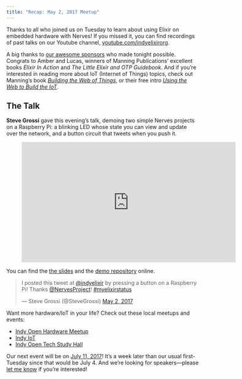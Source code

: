 ```yaml
---
title: "Recap: May 2, 2017 Meetup"
---
```


Thanks to all who joined us on Tuesday to learn about using Elixir on embedded hardware with Nerves! If you missed it, you can find recordings of past talks on our Youtube channel, [youtube.com/indyelixirorg](https://www.youtube.com/indyelixirorg).

A big thanks to [our awesome sponsors](https://www.meetup.com/indyelixir/sponsors/) who made tonight possible. Congrats to Amber and Lucas, winners of Manning Publications’ excellent books *Elixir In Action* and *The Little Elixir and OTP Guidebook*. And if you’re interested in reading more about IoT (Internet of Things) topics, check out Manning’s book [*Building the Web of Things*](https://www.manning.com/books/building-the-web-of-things), or their free intro [*Using the Web to Build the IoT*](https://www.manning.com/books/using-the-web-to-build-the-iot).

## The Talk

**Steve Grossi** gave this evening’s talk, demoing two simple Nerves projects on a Raspberry Pi: a blinking LED whose state you can view and update over the network, and a button circuit that tweets when you push it.

<figure>
  <div class="FlexVideo">
    <iframe width="560" height="315" src="https://www.youtube.com/embed/PT-WAbiS7rE" frameborder="0" allowfullscreen></iframe>
  </div>
</figure>

You can find the [the slides](http://work.stevegrossi.com/talks/elixir-in-the-real-world-with-nerves/) and the [demo repository](https://github.com/stevegrossi/hello_nerves) online.

<blockquote class="twitter-tweet" data-lang="en"><p lang="en" dir="ltr">I posted this tweet at <a href="https://twitter.com/indyelixir">@indyelixir</a> by pressing a button on a Raspberry Pi! Thanks <a href="https://twitter.com/NervesProject">@NervesProject</a>! <a href="https://twitter.com/hashtag/myelixirstatus?src=hash">#myelixirstatus</a></p>&mdash; Steve Grossi (@SteveGrossi) <a href="https://twitter.com/SteveGrossi/status/859548587742703616">May 2, 2017</a></blockquote>
<script async src="//platform.twitter.com/widgets.js" charset="utf-8"></script>

Want more hardware/IoT in your life? Check out these local meetups and events:

- [Indy Open Hardware Meetup](https://www.meetup.com/Indy-Open-Hardware-Meetup/)
- [Indy IoT](https://www.meetup.com/Indy-IoT-Meetup/)
- [Indy Open Tech Study Hall](https://www.meetup.com/Indy-Open-Tech-Study-Hall/)

Our next event will be on [July 11, 2017](https://www.meetup.com/indyelixir/events/239762140/)! It’s a week later than our usual first-Tuesday since that would be July 4. And we’re looking for speakers—please [let me know](mailto:hello@indyelixir.org) if you’re interested!
